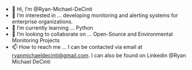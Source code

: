 - 👋 Hi, I’m @Ryan-Michael-DeCinti
- 👀 I’m interested in ... developing monitoring and alerting systems for enterprise organizations.
- 🌱 I’m currently learning ... Python
- 💞️ I’m looking to collaborate on ... Open-Source and Environmental Monitoring Projects
- 📫 How to reach me ... I can be contacted via email at ryanmichaeldecinti@gmail.com. I can also be found on Linkedin @Ryan Michael DeCinti

<!---
Ryan-Michael-DeCinti/Ryan-Michael-DeCinti is a ✨ special ✨ repository because its `README.md` (this file) appears on your GitHub profile.
You can click the Preview link to take a look at your changes.
--->
